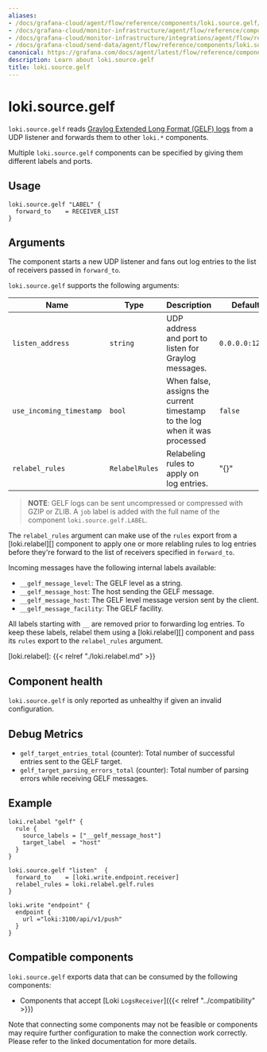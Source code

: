 ```yaml
---
aliases:
- /docs/grafana-cloud/agent/flow/reference/components/loki.source.gelf/
- /docs/grafana-cloud/monitor-infrastructure/agent/flow/reference/components/loki.source.gelf/
- /docs/grafana-cloud/monitor-infrastructure/integrations/agent/flow/reference/components/loki.source.gelf/
- /docs/grafana-cloud/send-data/agent/flow/reference/components/loki.source.gelf/
canonical: https://grafana.com/docs/agent/latest/flow/reference/components/loki.source.gelf/
description: Learn about loki.source.gelf
title: loki.source.gelf
---
```


# loki.source.gelf

`loki.source.gelf` reads [Graylog Extended Long Format (GELF) logs](https://github.com/Graylog2/graylog2-server) from a UDP listener and forwards them to other
`loki.*` components.

Multiple `loki.source.gelf` components can be specified by giving them
different labels and ports.

## Usage

```river
loki.source.gelf "LABEL" {
  forward_to    = RECEIVER_LIST
}
```

## Arguments
The component starts a new UDP listener and fans out
log entries to the list of receivers passed in `forward_to`.

`loki.source.gelf` supports the following arguments:

Name         | Type                 | Description                                                                    | Default                    | Required
------------ |----------------------|--------------------------------------------------------------------------------|----------------------------| --------
`listen_address`    | `string`             | UDP address and port to listen for Graylog messages.                    | `0.0.0.0:12201` | no
`use_incoming_timestamp`    | `bool`             | When false, assigns the current timestamp to the log when it was processed | `false`                            | no
`relabel_rules` | `RelabelRules`         | Relabeling rules to apply on log entries. | "{}" | no


> **NOTE**: GELF logs can be sent uncompressed or compressed with GZIP or ZLIB.
> A `job` label is added with the full name of the component `loki.source.gelf.LABEL`.

The `relabel_rules` argument can make use of the `rules` export from a
[loki.relabel][] component to apply one or more relabling rules to log entries
before they're forward to the list of receivers specified in `forward_to`.

Incoming messages have the following internal labels available:

* `__gelf_message_level`: The GELF level as a string.
* `__gelf_message_host`: The host sending the GELF message.
* `__gelf_message_host`: The GELF level message version sent by the client.
* `__gelf_message_facility`: The GELF facility.

All labels starting with `__` are removed prior to forwarding log entries. To
keep these labels, relabel them using a [loki.relabel][] component and pass its
`rules` export to the `relabel_rules` argument.

[loki.relabel]: {{< relref "./loki.relabel.md" >}}

## Component health

`loki.source.gelf` is only reported as unhealthy if given an invalid
configuration.

## Debug Metrics

* `gelf_target_entries_total` (counter): Total number of successful entries sent to the GELF target.
* `gelf_target_parsing_errors_total` (counter): Total number of parsing errors while receiving GELF messages.

## Example

```river
loki.relabel "gelf" {
  rule {
    source_labels = ["__gelf_message_host"]
    target_label  = "host"
  }
}

loki.source.gelf "listen"  {
  forward_to    = [loki.write.endpoint.receiver]
  relabel_rules = loki.relabel.gelf.rules
}

loki.write "endpoint" {
  endpoint {
    url ="loki:3100/api/v1/push"
  }
}
```
<!-- START GENERATED COMPATIBLE COMPONENTS -->

## Compatible components

`loki.source.gelf` exports data that can be consumed by the following components:

- Components that accept [Loki `LogsReceiver`]({{< relref "../compatibility" >}})

Note that connecting some components may not be feasible or components may require further configuration to make the connection work correctly. Please refer to the linked documentation for more details.

<!-- END GENERATED COMPATIBLE COMPONENTS -->
